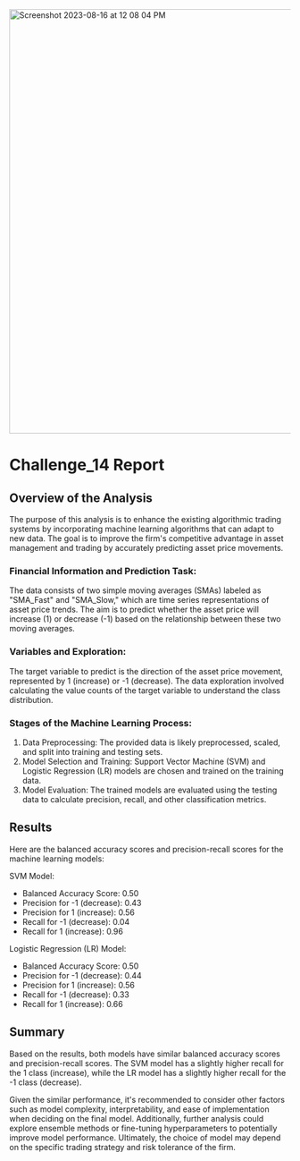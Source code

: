 <img width="759" alt="Screenshot 2023-08-16 at 12 08 04 PM" src="https://github.com/P4RASTOO/Challenge_14/assets/132952512/c595424e-ee96-4e22-be68-5a7236a9d52b">

# Challenge_14 Report

## Overview of the Analysis
The purpose of this analysis is to enhance the existing algorithmic trading systems by incorporating machine learning algorithms that can adapt to new data. The goal is to improve the firm's competitive advantage in asset management and trading by accurately predicting asset price movements.

### Financial Information and Prediction Task:

The data consists of two simple moving averages (SMAs) labeled as "SMA_Fast" and "SMA_Slow," which are time series representations of asset price trends. The aim is to predict whether the asset price will increase (1) or decrease (-1) based on the relationship between these two moving averages.

### Variables and Exploration:
The target variable to predict is the direction of the asset price movement, represented by 1 (increase) or -1 (decrease). The data exploration involved calculating the value counts of the target variable to understand the class distribution.

### Stages of the Machine Learning Process:

1) Data Preprocessing: The provided data is likely preprocessed, scaled, and split into training and testing sets.
2) Model Selection and Training: Support Vector Machine (SVM) and Logistic Regression (LR) models are chosen and trained on the training data.
3) Model Evaluation: The trained models are evaluated using the testing data to calculate precision, recall, and other classification metrics.


## Results
Here are the balanced accuracy scores and precision-recall scores for the machine learning models:

SVM Model:

* Balanced Accuracy Score: 0.50
* Precision for -1 (decrease): 0.43
* Precision for 1 (increase): 0.56
* Recall for -1 (decrease): 0.04
* Recall for 1 (increase): 0.96


Logistic Regression (LR) Model:

* Balanced Accuracy Score: 0.50
* Precision for -1 (decrease): 0.44
* Precision for 1 (increase): 0.56
* Recall for -1 (decrease): 0.33
* Recall for 1 (increase): 0.66

## Summary

Based on the results, both models have similar balanced accuracy scores and precision-recall scores. The SVM model has a slightly higher recall for the 1 class (increase), while the LR model has a slightly higher recall for the -1 class (decrease).

Given the similar performance, it's recommended to consider other factors such as model complexity, interpretability, and ease of implementation when deciding on the final model. Additionally, further analysis could explore ensemble methods or fine-tuning hyperparameters to potentially improve model performance. Ultimately, the choice of model may depend on the specific trading strategy and risk tolerance of the firm.
